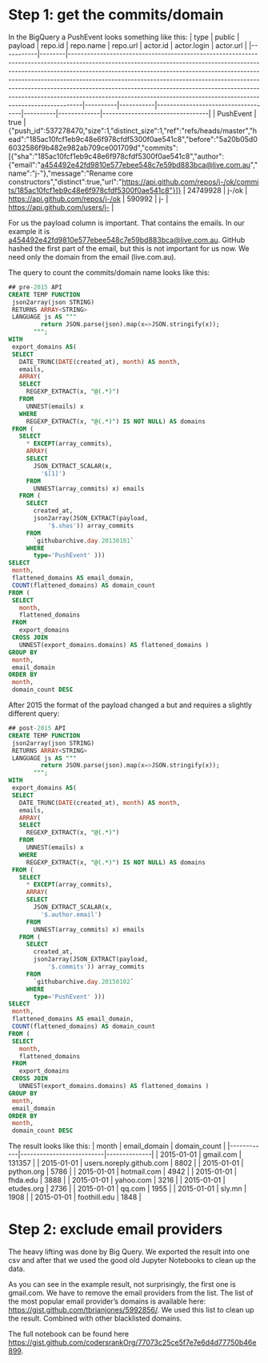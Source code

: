 # Step 1: get the commits/domain
In the BigQuery a PushEvent looks something like this:
| type      | public | payload                                                                                                                                                                                                                                                                                                                                                                                                                                                                                | repo.id  | repo.name | repo.url                           | actor.id | actor.login | actor.url                       |
|-----------|--------|----------------------------------------------------------------------------------------------------------------------------------------------------------------------------------------------------------------------------------------------------------------------------------------------------------------------------------------------------------------------------------------------------------------------------------------------------------------------------------------|----------|-----------|------------------------------------|----------|-------------|---------------------------------|
| PushEvent | true   | {"push_id":537278470,"size":1,"distinct_size":1,"ref":"refs/heads/master","head":"185ac10fcf1eb9c48e6f978cfdf5300f0ae541c8","before":"5a20b05d06032586f9b482e982ab709ce001709d","commits":[{"sha":"185ac10fcf1eb9c48e6f978cfdf5300f0ae541c8","author":{"email":"a454492e42fd9810e577ebee548c7e59bd883bca@live.com.au","name":"j-"},"message":"Rename core constructors","distinct":true,"url":"https://api.github.com/repos/j-/ok/commits/185ac10fcf1eb9c48e6f978cfdf5300f0ae541c8"}]} | 24749928 | j-/ok     | https://api.github.com/repos/j-/ok | 590992   | j-          | https://api.github.com/users/j- |

For us the payload column is important. That contains the emails. In our example it is a454492e42fd9810e577ebee548c7e59bd883bca@live.com.au. GitHub hashed the first part of the email, but this is not important for us now. We need only the domain from the email (live.com.au).

The query to count the commits/domain name looks like this:
```sql
## pre-2015 API
CREATE TEMP FUNCTION
 json2array(json STRING)
 RETURNS ARRAY<STRING>
 LANGUAGE js AS """
         return JSON.parse(json).map(x=>JSON.stringify(x));
       """;
WITH
 export_domains AS(
 SELECT
   DATE_TRUNC(DATE(created_at), month) AS month,
   emails,
   ARRAY(
   SELECT
     REGEXP_EXTRACT(x, "@(.*)")
   FROM
     UNNEST(emails) x
   WHERE
     REGEXP_EXTRACT(x, "@(.*)") IS NOT NULL) AS domains
 FROM (
   SELECT
     * EXCEPT(array_commits),
     ARRAY(
     SELECT
       JSON_EXTRACT_SCALAR(x,
         '$[1]')
     FROM
       UNNEST(array_commits) x) emails
   FROM (
     SELECT
       created_at,
       json2array(JSON_EXTRACT(payload,
           '$.shas')) array_commits
     FROM
       `githubarchive.day.20130101`
     WHERE
       type='PushEvent' )))
SELECT
 month,
 flattened_domains AS email_domain,
 COUNT(flattened_domains) AS domain_count
FROM (
 SELECT
   month,
   flattened_domains
 FROM
   export_domains
 CROSS JOIN
   UNNEST(export_domains.domains) AS flattened_domains )
GROUP BY
 month,
 email_domain
ORDER BY
 month,
 domain_count DESC
 ```

 After 2015 the format of the payload changed a but and requires a slightly different query:

```sql
## post-2015 API
CREATE TEMP FUNCTION
 json2array(json STRING)
 RETURNS ARRAY<STRING>
 LANGUAGE js AS """
         return JSON.parse(json).map(x=>JSON.stringify(x));
       """;
WITH
 export_domains AS(
 SELECT
   DATE_TRUNC(DATE(created_at), month) AS month,
   emails,
   ARRAY(
   SELECT
     REGEXP_EXTRACT(x, "@(.*)")
   FROM
     UNNEST(emails) x
   WHERE
     REGEXP_EXTRACT(x, "@(.*)") IS NOT NULL) AS domains
 FROM (
   SELECT
     * EXCEPT(array_commits),
     ARRAY(
     SELECT
       JSON_EXTRACT_SCALAR(x,
         '$.author.email')
     FROM
       UNNEST(array_commits) x) emails
   FROM (
     SELECT
       created_at,
       json2array(JSON_EXTRACT(payload,
           '$.commits')) array_commits
     FROM
       `githubarchive.day.20150102`
     WHERE
       type='PushEvent' )))
SELECT
 month,
 flattened_domains AS email_domain,
 COUNT(flattened_domains) AS domain_count
FROM (
 SELECT
   month,
   flattened_domains
 FROM
   export_domains
 CROSS JOIN
   UNNEST(export_domains.domains) AS flattened_domains )
GROUP BY
 month,
 email_domain
ORDER BY
 month,
 domain_count DESC
```
The result looks like this:
| month      | email_domain             | domain_count |
|------------|--------------------------|--------------|
| 2015-01-01 | gmail.com                |       131357 |
| 2015-01-01 | users.noreply.github.com |         8802 |
| 2015-01-01 | python.org               |         5786 |
| 2015-01-01 | hotmail.com              |         4942 |
| 2015-01-01 | fhda.edu                 |         3888 |
| 2015-01-01 | yahoo.com                |         3216 |
| 2015-01-01 | etudes.org               |         2736 |
| 2015-01-01 | qq.com                   |         1955 |
| 2015-01-01 | sly.mn                   |         1908 |
| 2015-01-01 | foothill.edu             |         1848 |
# Step 2: exclude email providers
The heavy lifting was done by Big Query. We exported the result into one csv and after that we used the good old Jupyter Notebooks to clean up the data.

As you can see in the example result, not surprisingly, the first one is gmail.com. We have to remove the email providers from the list. The list of the most popular email provider’s domains is available here: https://gist.github.com/tbrianjones/5992856/. We used this list to clean up the result.
Combined with other blacklisted domains.

The full notebook can be found here https://gist.github.com/codersrankOrg/77073c25ce5f7e7e6d4d77750b46e899.
